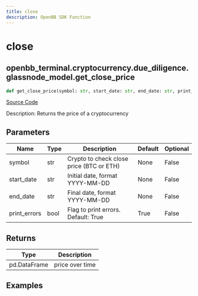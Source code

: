 ```yaml
---
title: close
description: OpenBB SDK Function
---
```


# close

## openbb_terminal.cryptocurrency.due_diligence.glassnode_model.get_close_price

```python title='openbb_terminal/cryptocurrency/due_diligence/glassnode_model.py'
def get_close_price(symbol: str, start_date: str, end_date: str, print_errors: bool) -> DataFrame
```
[Source Code](https://github.com/OpenBB-finance/OpenBBTerminal/tree/main/openbb_terminal/cryptocurrency/due_diligence/glassnode_model.py#L180)

Description: Returns the price of a cryptocurrency

## Parameters

| Name | Type | Description | Default | Optional |
| ---- | ---- | ----------- | ------- | -------- |
| symbol | str | Crypto to check close price (BTC or ETH) | None | False |
| start_date | str | Initial date, format YYYY-MM-DD | None | False |
| end_date | str | Final date, format YYYY-MM-DD | None | False |
| print_errors | bool | Flag to print errors. Default: True | True | False |

## Returns

| Type | Description |
| ---- | ----------- |
| pd.DataFrame | price over time |

## Examples

